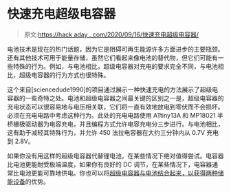 # 快速充电超级电容器

> 原文:[https://hack aday . com/2020/09/16/快速充电超级电容器/](https://hackaday.com/2020/09/16/rapid-charging-supercapacitors/)

电池技术是现在的热门话题，因为它是阻碍可再生能源许多方面进步的主要瓶颈。还有其他技术可用于能量存储，虽然它们看起来像电池的替代物，但它们可能有一些特殊的行为。例如，与电池相比，超级电容器对充电的要求完全不同，与电池相比，超级电容器的行为方式也很特殊。

这个来自[sciencedude1990]的项目通过展示一种快速充电的方法展示了超级电容器的一些奇特之处。电池和超级电容器之间最关键的区别之一是，超级电容器的充电状态可以很容易地与电压相关联，它们将一直有效地放电到零伏而不会损坏。必须在充电电路中考虑这种行为。此处的充电电路使用 ATtiny13A 和 MP18021 半桥栅极驱动器为电容充电，并且编程方式允许电容充电分三步进行。与电池相比，这有助于减轻其特殊行为，并允许 450 法拉电容器在大约三分钟内从 0.7V 充电到 2.8V。

如果你没有用这样的超级电容器代替锂电池，在某些情况下绝对值得尝试。电容器比电池更能耐受极端温度，如果你有良好的 DC 调节，在某些情况下，电容器通常比电池更能可靠地供电。你也可以将[超级电容器与电池结合起来，以获得两种储能设备](https://hackaday.com/2020/03/14/hybrid-supercapacitors-are-well-super/)的优势。